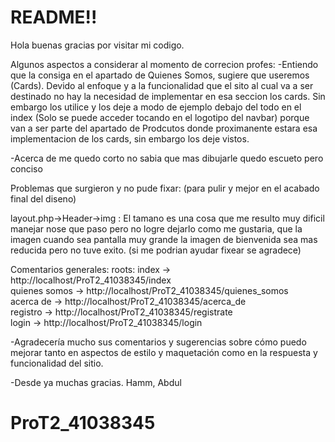 <h1>README!!</h1>

Hola buenas gracias por visitar mi codigo.


Algunos aspectos a considerar al momento de correcion profes:
-Entiendo que la consiga en el apartado de Quienes Somos, sugiere que useremos (Cards). Devido al enfoque y a la funcionalidad que el sito al cual va a ser destinado no hay la necesidad de implementar en esa seccion los cards. Sin embargo los utilice y los deje a modo de ejemplo debajo del todo en el index (Solo se puede acceder tocando en el logotipo del navbar) porque van a ser parte del apartado de Prodcutos donde proximanente estara esa implementacion de los cards, sin embargo los deje vistos.

-Acerca de me quedo corto no sabia que mas dibujarle quedo escueto pero conciso


Problemas que surgieron y no pude fixar: 
(para pulir y mejor en el acabado final del diseno)

layout.php->Header->img :
El tamano es una cosa que me resulto muy dificil manejar nose que paso pero no logre dejarlo como me gustaria, que la imagen cuando sea pantalla muy grande la imagen de bienvenida sea mas reducida pero no tuve exito. (si me podrian ayudar fixear se agradece)

Comentarios generales: 
roots:
index -> http://localhost/ProT2_41038345/index<br>
quienes somos -> http://localhost/ProT2_41038345/quienes_somos<br>
acerca de -> http://localhost/ProT2_41038345/acerca_de<br>
registro -> http://localhost/ProT2_41038345/registrate<br>
login -> http://localhost/ProT2_41038345/login<br>


-Agradecería mucho sus comentarios y sugerencias sobre cómo puedo mejorar tanto en aspectos de estilo y maquetación como en la respuesta 
y funcionalidad del sitio.

-Desde ya muchas gracias. Hamm, Abdul




# ProT2_41038345
